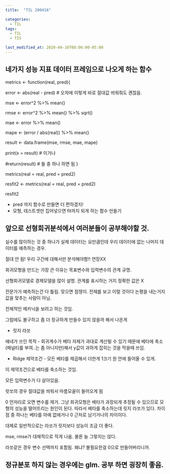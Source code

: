 ```yaml
---
title:  "TIL 200416"

categories:
  - TIL
tags:
  - TIL
  - TIS

last_modified_at: 2020-04-16T08:06:00-05:00
---
```

## 네가지 성능 지표 데이터 프레임으로 나오게 하는 함수

metrics <- function(real, pred){

  error <- abs(real - pred) # 오차에 이렇게 바로 절대값 씌워줘도 괜찮음.

  mse <- error^2 %>% mean()

  rmse <- error^2 %>% mean() %>% sqrt()

  mae <-  error %>% mean()

  mape <- (error / abs(real)) %>% mean()

  result <- data.frame(mse, rmse, mae, mape)

  print(x = result) # 이거나

  #return(result) # 둘 중 하나 하면 됨
}

metrics(real = real, pred = pred2)

resfit2 <- metrics(real = real, pred = pred2)

resfit2

* pred 까지 함수로 만들면 더 편하겠지!
* 모형, 테스트셋만 집어넣으면 fit까지 되게 하는 함수 만들기


## 앞으로 선형회귀분석에서 여러분들이 공부해야할 것.

실수를 많이하는 것 중 하나가 실제 데이터는 요만큼인데 우리 데이터에 없는 나머지 데이터를 예측하는 경우. 

절대 안 됨! 우리 구간에 대해서만 분석해야함!! 연장XX

회귀모형을 만드는 가장 큰 이유는 목표변수와 입력변수의 관계 규명.

선형회귀모델로 경제모델을 많이 설명. 관계를 표시하는 거지 정확한 값은 X

전문가가 예측하는건 다 틀림. 맞으면 점쟁이.
전체를 보고 이럴 것이다 논평을 내는거지 값을 맞추는 사람이 아님.

전체적인 메카닉을 보려고 하는 것임.

그럼에도 불구하고 좀 더 정규하게 만들수 있지 않을까 해서 나온게

* 릿지 라쏘

얘네가 쓰인 목적 - 회귀계수가 베타 자체가 과대로 계산될 수 있기 때문에
베타에 축소(패널티를 부여..는 좀 아니지만)해서
y값이 과하게 잡히는 것을 막을때 쓰임.

* Ridge 제약조건 - 모든 베타를 제곱해서 더한게 1크기 원 안에 들어올 수 있게.

이 제약조건으로 베타를 축소하는 것임.

모든 입력변수가 다 살아있음.

랏쏘의 경우 절대값을 씌워서 마름모꼴이 들어오게 됨

0 언저리로 오면 변수를 제거.
그냥 회귀모형은 베타가 과장되게 추정될 수 있으므로 모형의 성능을 떨어뜨리는 원인이 된다. 따라서 베타를 축소하는데
릿지 라쏘가 있다. 차이점 중 하나는 베타를 아예 없애거나
0 근처로 남기거나의 차이이다.

대체로 일반적으로는 라쏘가 릿지보다 성능이 조금 더 좋다.

mse, rmse가 대체적으로 적게 나옴. 물론 늘 그렇지는 않다.

라쏘같은 경우 변수 선택까지 포함됨. 왜냐? 불필요한걸 0으로 만들어버리니까.

## 정규분포 하지 않는 경우에는 glm. 공부 하면 굉장히 좋음.

